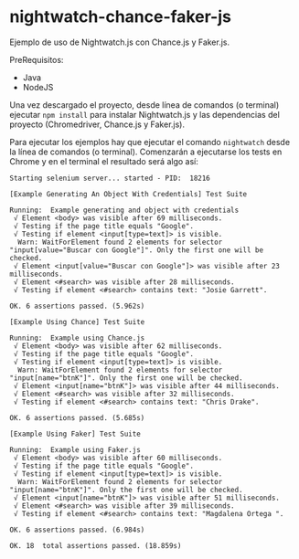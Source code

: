 # nightwatch-chance-faker-js

Ejemplo de uso de Nightwatch.js con Chance.js y Faker.js.

PreRequisitos:
- Java
- NodeJS

Una vez descargado el proyecto, desde línea de comandos (o terminal) ejecutar `npm install` para instalar Nightwatch.js y las dependencias del proyecto (Chromedriver, Chance.js y Faker.js).

Para ejecutar los ejemplos hay que ejecutar el comando `nightwatch` desde la línea de comandos (o terminal). Comenzarán a ejecutarse los tests en Chrome y en el terminal el resultado será algo así:

```
Starting selenium server... started - PID:  18216

[Example Generating An Object With Credentials] Test Suite

Running:  Example generating and object with credentials
 √ Element <body> was visible after 69 milliseconds.
 √ Testing if the page title equals "Google".
 √ Testing if element <input[type=text]> is visible.
  Warn: WaitForElement found 2 elements for selector "input[value="Buscar con Google"]". Only the first one will be checked.
 √ Element <input[value="Buscar con Google"]> was visible after 23 milliseconds.
 √ Element <#search> was visible after 28 milliseconds.
 √ Testing if element <#search> contains text: "Josie Garrett".

OK. 6 assertions passed. (5.962s)

[Example Using Chance] Test Suite

Running:  Example using Chance.js
 √ Element <body> was visible after 62 milliseconds.
 √ Testing if the page title equals "Google".
 √ Testing if element <input[type=text]> is visible.
  Warn: WaitForElement found 2 elements for selector "input[name="btnK"]". Only the first one will be checked.
 √ Element <input[name="btnK"]> was visible after 44 milliseconds.
 √ Element <#search> was visible after 32 milliseconds.
 √ Testing if element <#search> contains text: "Chris Drake".

OK. 6 assertions passed. (5.685s)

[Example Using Faker] Test Suite

Running:  Example using Faker.js
 √ Element <body> was visible after 60 milliseconds.
 √ Testing if the page title equals "Google".
 √ Testing if element <input[type=text]> is visible.
  Warn: WaitForElement found 2 elements for selector "input[name="btnK"]". Only the first one will be checked.
 √ Element <input[name="btnK"]> was visible after 51 milliseconds.
 √ Element <#search> was visible after 39 milliseconds.
 √ Testing if element <#search> contains text: "Magdalena Ortega ".

OK. 6 assertions passed. (6.984s)

OK. 18  total assertions passed. (18.859s)
```